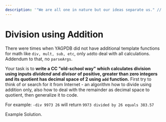 ```yaml
---
description: '"We are all one in nature but our ideas separate us." // Marty Rubin'
---
```


# Division using Addition

There were times when YAGPDB did not have additional template functions for math like `div, mult, sub, etc`, only `add`to deal with all calculations. Addendum to that, no `parseArgs`.

Your task is to **write a CC "old-school way" which calculates division using inputs** _**dividend**_ **and** _**divisor**_ **of positive, greater than zero integers and its quotient has decimal space of 2 using `add` function.** First try to think of or search for it from Internet - an algorithm how to divide using addition only, also how to deal with the remainder as decimal space to quotient, then generalize it to code.

For example: `-div 9973 26` will return `9973 divided by 26 equals 383.57`

Example Solution.

